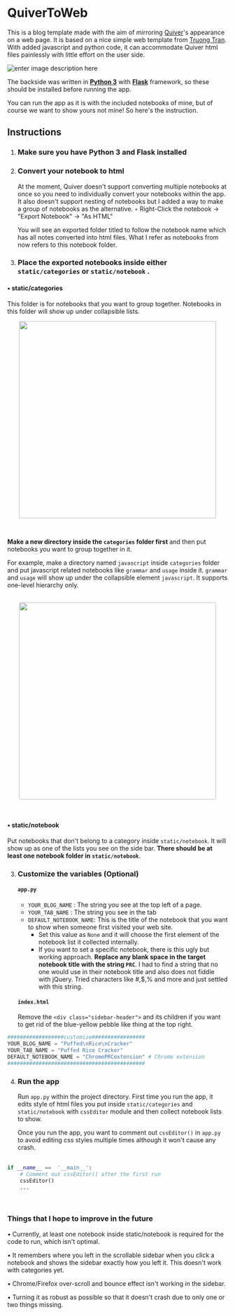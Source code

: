 <h1>QuiverToWeb</h1>


This is a blog template made with the aim of mirroring [Quiver](https://happenapps.com)'s appearance on a web page. It is based on a nice simple web template from [Truong Tran](https://codepen.io/truongtx-ccvn/pen/qLXGKV). With added javascript and python code, it can accommodate Quiver html files painlessly with little effort on the user side.

![enter image description here](https://i.imgur.com/FLkHTu0.gif)

The backside was written in <b>[Python 3](https://www.python.org/downloads/)</b> with <b>[Flask](http://flask.palletsprojects.com/en/1.1.x/installation/#install-flask)</b> framework, so these should be installed before running the app. 

You can run the app as it is with the included notebooks of mine, but of course we want to show yours not mine! So here's the instruction.

<h2>Instructions</h2>
  
1. ### Make sure you have Python 3 and Flask installed  

2. ### Convert your notebook to html  

	At the moment, Quiver doesn't support converting multiple notebooks at once so you need to individually convert your notebooks within the app. It also doesn't support nesting of notebooks but I added a way to make a group of notebooks as the alternative.
◦ Right-Click the notebook → "Export Notebook" → "As HTML" <br /> 

	You will see an exported folder titled to follow the notebook name which has all notes converted into html files. What I refer as notebooks from now refers to this notebook folder.
  
3. ### Place the exported notebooks inside either `static/categories` or `static/notebook` .<br/>

<h4>• static/categories</h4>
	
This folder is for notebooks that you want to group together. Notebooks in this folder will show up under collapsible lists.
<p align="center">
<img src="https://i.imgur.com/6qiROvQ.gif" width="450" align="center"></p><br />	

<b>Make a new directory inside the `categories` folder first</b> and then put notebooks you want to group together in it.

For example, make a directory named `javascript` inside `categories` folder and put javascript related notebooks like `grammar` and `usage` inside it.  `grammar` and `usage` will show up under the collapsible element `javascript`. It supports one-level hierarchy only.<br /><br />

<p align="center">
<img src="https://i.imgur.com/3qAb98d.png" width="450" align="center"></img>
</p><br />

<h4>• static/notebook</h4>

Put notebooks that don't belong to a category inside `static/notebook`. It will show up as one of the lists you see on the side bar. <b>There should be at least one notebook folder in `static/notebook`</b>.
  
3. ### Customize the variables (Optional)
	#### `app.py`
	* `YOUR_BLOG_NAME` : The string you see at the top left of a page. 
	* `YOUR_TAB_NAME` : The string you see in the tab
	* `DEFAULT_NOTEBOOK_NAME`:
		This is the title of the notebook that you want to show when someone first visited your web site. 
        * Set this value as `None` and it will choose the first element of the notebook list it collected internally. 
        * If you want to set a specific notebook, there is this ugly but working approach.  <b>Replace any blank space in the target notebook title with the string `PRC`</b>. I had to find a string that no one would use in their notebook title and also does not fiddle with jQuery. Tried characters like #,$,% and more and just settled with this string.

	#### `index.html`
    
    Remove the `<div class="sidebar-header">` and its children if you want to get rid of the blue-yellow pebble like thing at the top right.
        
```python
##################customize#################
YOUR_BLOG_NAME = "Puffed\nRice\nCracker"
YOUR_TAB_NAME = "Puffed Rice Cracker"
DEFAULT_NOTEBOOK_NAME = "ChromePRCextension" # Chrome extension
############################################
```
  
4. ### Run the app  

	Run `app.py` within the project directory. First time you run the app, it edits style of html files you put inside `static/categories` and `static/notebook` with `cssEditor` module and then collect notebook lists to show. 

	Once you run the app, you want to comment out  `cssEditor()`   in `app.py` to avoid editing css styles multiple times although it won't cause any crash.<br /><br />

```python
if __name__ ==  '__main__':
	# Comment out cssEditor() after the first run
	cssEditor()
	...
```
<br />

### Things that I hope to improve in the future

<p>• Currently, at least one notebook inside static/notebook is required for the code to run, which isn't optimal.</p>
<p>
• It remembers where you left in the scrollable sidebar when you click a notebook and shows the sidebar exactly how you left it. This doesn't work with categories yet. </p>
<p>• Chrome/Firefox over-scroll and bounce effect isn't working in the sidebar.
</p>
<p>• Turning it as robust as possible so that it doesn't crash due to only one or two things missing.  </p>


